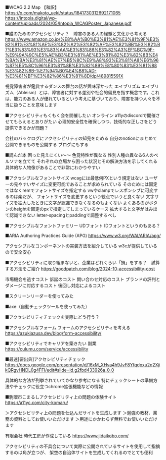 
■WCAG 2.2 Map 【和訳】
https://x.com/makoto_ueki/status/1841730312692171065
https://intopia.digital/wp-content/uploads/2024/05/Intopia_WCAGPoster_Japanese.pdf

■誰のためのアクセシビリティ？　障害のある人の経験と文化から考える
https://www.amazon.co.jp/%E8%AA%B0%E3%81%AE%E3%81%9F%E3%82%81%E3%81%AE%E3%82%A2%E3%82%AF%E3%82%BB%E3%82%B7%E3%83%93%E3%83%AA%E3%83%86%E3%82%A3%EF%BC%9F-%E9%9A%9C%E5%AE%B3%E3%81%AE%E3%81%82%E3%82%8B%E4%BA%BA%E3%81%AE%E7%B5%8C%E9%A8%93%E3%81%A8%E6%96%87%E5%8C%96%E3%81%8B%E3%82%89%E8%80%83%E3%81%88%E3%82%8B-%E7%94%B0%E4%B8%AD-%E3%81%BF%E3%82%86%E3%81%8D/dp/489815591X

視覚障害者が鑑賞するダンスの舞台の話が興味深かった
エイブリズム
エイブリズム（Ableism）とは、障害者に対する差別や社会的偏見を指す概念です。これは、能力のある人が優れているという考えに基づいており、障害を持つ人々を不当に扱うことを意味します

■アクセシビリティもくもく会を開催したい
オンライン
a11yのdiscordで開催させてもらえるとありがたい
心理的安全性を確保しつつ、技術的な正しさをどう提供できるかが問題？

会社のバックログにアクセシビリティの知見をためる
自分のnotionにまとめて公開できるものを公開する
ブログにもする

■読んだ本
困った見えにくい〜〜
色覚特性が異なる
性別人種の異なる6人のペルソナを立てて
それぞれの立場から困った状況とその解決方法を示してくれる
具体的な人物像があることで非常にわかりやすい

■アクセシブルなフォントサイズ
wcagには最低何PXという規定はない
ユーザーの見やすいサイズに変更可能であることが求められている
そのためには固定ではなくremでフォントサイズを指定する
vwやclampでレスポンシブに可変するのは楽だが、
フォントサイズを変更するという観点でいうと良くない
文字サイズを拡大したときに文字が認識できなくなるのもよくない
よくあるのがボタンのheightを固定のpxで指定してしまっているケース
拡大すると文字がはみ出て認識できない
letter-spacingとpaddingで調整するべし

■アクセシブルなフォントファミリー
UDフォント
IDフォントというのもある？


■ARIA Authoring Practices Guide (APG)
https://www.w3.org/WAI/ARIA/apg/

アクセシブルなコンポーネントの実装方法を紹介している
w3cが提供しているので安全安心


■アクセシビリティに取り組まないと、企業はどれくらい「損」をする？　試算する方法をご紹介
https://goodpatch.com/blog/2024-10-accessibility-cost

市場機会を逃すコスト
訴訟のコスト
問い合わせ対応のコスト
ブランドの評判とダメージに対応するコスト
後回し対応によるコスト

■スクリーンリーダーを使ってみた

■axe（自動チェックツールを使ってみた）

■アクセシビリティチェックを実際にどう行う？

■アクセシブルなフォーム
フォームのアクセシビリティを考える
https://azukiazusa.dev/blog/form-accessibility/

■アクセシビリティでキャリアを築きたい
副業
https://culumu.com/service/accessibility

■最速[要出典]アクセシビリティチェック
https://docs.google.com/presentation/d/16xM_XHva4h9JvF8Yfqdpxu2q2XjikQRgvHNDL0g4FFI/edit#slide=id.g2fbd433926a_0_0

具体的な方法が列挙されていてかなり参考になる
特にチェックシートの準備方法やチェックに役立つchrome拡張機能などの情報

■駒瑠市こまるしアクセシビリティ上の問題の体験サイト
https://a11yc.com/city-komaru/

＞アクセシビリティ上の問題を仕込んだサイトを生成します
＞勉強の教材、業務の資料としてお使いいただけます
＞用途にかかわらず無料でお使いいただけます

有限会社 時代工房が作成している
https://www.jidaikobo.com/

アクセシビリティの不具合について実際に公開されているサイトを使用して指摘するのは角が立つが、
架空の自治体サイトを生成してくれるのでとても便利
